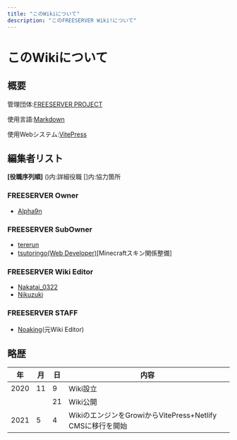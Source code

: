```yaml
---
title: "このWikiについて"
description: "このFREESERVER Wiki!について"
---
```


# このWikiについて
## 概要
管理団体:[FREESERVER PROJECT](about-project)

使用言語:[Markdown](https://ja.wikipedia.org/wiki/Markdown)

使用Webシステム:[VitePress](https://vitepress.vuejs.org)

## 編集者リスト
**[役職序列順]** ()内:詳細役職 []内:協力箇所
### FREESERVER Owner
- [Alpha9n](admins/alphakun)
### FREESERVER SubOwner
- [tererun](admins/tererun)
- [tsutoringo(Web Developer)](admins/tsutoringo)[Minecraftスキン関係整備]
### FREESERVER Wiki Editor
- [Nakatai_0322](admins/Nakatai_0322)
- [Nikuzuki](admins/nikuzuki)
### FREESERVER STAFF
- [Noaking](admins/noaking)(元Wiki Editor)
## 略歴
| 年  | 月  | 日  | 内容 |
| -------- | ------- | ------- | -------- |
|   2020   |    11   |     9   |   Wiki設立   |
|                   ||    21   |  Wiki公開  |
|   2021   |    5    |     4   |   WikiのエンジンをGrowiからVitePress+Netlify CMSに移行を開始  |